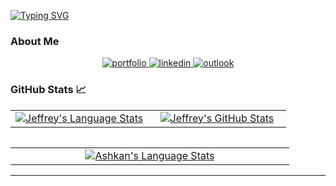 [![Typing SVG](https://readme-typing-svg.herokuapp.com?size=32&duration=7000&color=134155&lines=Hi++there+%F0%9F%91%8B++Welcome%2C;My+Name+is+Ashkan!;A+PhD+student%2C;Happy+to+have+you+here!;Feel+free+for+reaching+out.;I+am+always+around+%F0%9F%98%8A;Click+on+me)](https://ashkan-pirmani.github.io)

### About Me


<div align="center">
<a href="https://ashkan-pirmani.github.io">
<img src="https://img.shields.io/badge/check%20out%20my%20Portfolio-042549?style=for-the-badge&logo=moleculer&logoColor=white" alt="portfolio" />
</a>
<a href="https://www.linkedin.com/in/ashkan-pirmani-3b8a8896/">
<img src="https://img.shields.io/badge/visit%20my%20Linkedin-0A66C2?style=for-the-badge&logo=linkedin&logoColor=white" alt="linkedin" />
</a>
<a href="mailto:ashkan_pirmani@outlook.com">
<img src="https://img.shields.io/badge/email%20me-EA4335?style=for-the-badge&logo=#0078D4&logoColor=white" alt="outlook" />
</a>
</div>


### GitHub Stats 📈
<div align="center">
  <table width="100%">
    <tbody>
      <tr>
        <td width="50%" style="border: none !important;">
        <div align="center" width="100%">
          <a href="https://github.com/ashkan-pirmani">
            <img src="https://github-readme-stats.vercel.app/api?username=ashkan-pirmani&count_private=true&&show_icons=true" alt="Jeffrey's Language Stats" vertical-align="middle"/>
          </a>
        </div>
        </td>
        <td width="50%" style="border: none !important;">
        <div align="center" width="100%">
          <a href="https://github.com/ashkan-pirmani">
            <!-- <img src="https://github-readme-streak-stats.herokuapp.com/?user=ashkan-pirmani" alt="Jeffrey's GitHub Stats" /> -->
            <img src="https://github-readme-streak-stats.herokuapp.com/?user=ashkan-pirmani" alt="Jeffrey's GitHub Stats" vertical-align="middle"/>
          </a>
        </div>
        </td>
      </tr>
    </tbody>
  <table>
<div>

  
  
  <div align="center">
  <table width="100%">
    <tbody>
      <tr>
        <td width="50%" style="border: none !important;">
        <div align="center" width="100%">
          <a href="https://github.com/ashkan-pirmani">
            <img src="https://github-readme-stats.vercel.app/api/top-langs/?username=ashkan-pirmani&layout=compact&hide=javascript,html,CSS&langs_count=8" alt="Ashkan's Language Stats" vertical-align="middle"/>
          </a>
        </div>
        </td>
      </tr>
    </tbody>
  <table>
<div>
  
---
